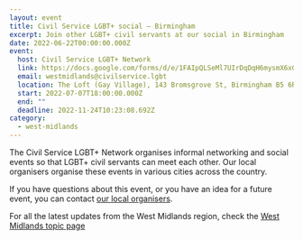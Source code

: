 ```yaml
---
layout: event
title: Civil Service LGBT+ social – Birmingham
excerpt: Join other LGBT+ civil servants at our social in Birmingham
date: 2022-06-22T00:00:00.000Z
event:
  host: Civil Service LGBT+ Network
  link: https://docs.google.com/forms/d/e/1FAIpQLSeMl7UIrDqDqH6mysmX6xG9Msb1NvXf5htaYwOCbKSN8cU5Kw/viewform?usp=sf_link
  email: westmidlands@civilservice.lgbt
  location: The Loft (Gay Village), 143 Bromsgrove St, Birmingham B5 6RG
  start: 2022-07-07T18:00:00.000Z
  end: ""
  deadline: 2022-11-24T10:23:08.692Z
category:
  - west-midlands
---
```


The Civil Service LGBT+ Network organises informal networking and social events so that LGBT+ civil servants can meet each other. Our local organisers organise these events in various cities across the country.

If you have questions about this event, or you have an idea for a future event, you can contact [our local organisers](/team).

For all the latest updates from the West Midlands region, check the [West Midlands topic page](/topic/west-midlands)
